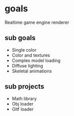 # goals
Realtime game engine renderer

## sub goals
- Single color
- Color and textures
- Complex model loading
- Diffuse lighting
- Skeletal animations

## sub projects
- Math library
- Obj loader
- Gltf loader

